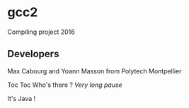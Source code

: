 # gcc2
Compiling project 2016
## Developers
Max Cabourg and Yoann Masson from Polytech Montpellier

Toc Toc
Who's there ?
*Very long pause*

It's Java !
